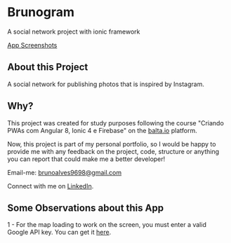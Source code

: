 # Brunogram

A social network project with ionic framework

[App Screenshots](https://github.com/brunoalves9698/Brunogram/blob/master/full-app.png)

## About this Project

A social network for publishing photos that is inspired by Instagram.

## Why?

This project was created for study purposes following the course "Criando PWAs com Angular 8, Ionic 4 e Firebase" on the [balta.io](https://balta.io/cursos/criando-pwas-com-angular-ionic-e-firebase) platform.

Now, this project is part of my personal portfolio, so I would be happy to provide me with any feedback on the project, code, structure or anything you can report that could make me a better developer!

Email-me: brunoalves9698@gmail.com

Connect with me on [LinkedIn](https://www.linkedin.com/in/bruno-alves-de-souza-44a934196/).

## Some Observations about this App

1 - For the map loading to work on the screen, you must enter a valid Google API key. You can get it [here](https://developers.google.com/maps/documentation/javascript/get-api-key?hl=en#key).
